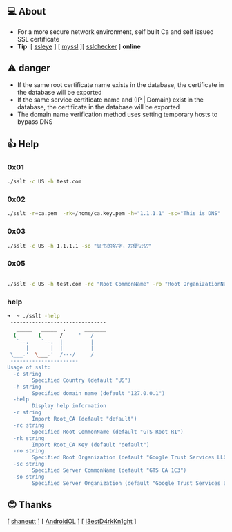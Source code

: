 ## 💻 About

- For a more secure network environment, self built Ca and self issued SSL certificate
- **Tip**  \[ [ssleye](https://www.ssleye.com/self_sign.html) ] \[ [myssl](https://myssl.com/create_test_cert.html) ]\[ [sslchecker](https://www.sslchecker.com/csr/self_signed) ] **online**

## ⚠️ danger

- If the same root certificate name exists in the database, the certificate in the database will be exported
- If the same service certificate name and (IP | Domain) exist in the database, the certificate in the database will be exported
- The domain name verification method uses setting temporary hosts to bypass DNS

## 👍 Help

### 0x01

```bash
./sslt -c US -h test.com
```

### 0x02

```bash
./sslt -r=ca.pem  -rk=/home/ca.key.pem -h="1.1.1.1" -sc="This is DNS"
```

### 0x03

```bash
./sslt -c US -h 1.1.1.1 -so "证书的名字，方便记忆"
```

### 0x05

```bash

./sslt -c US -h test.com -rc "Root CommonName" -ro "Root OrganizationName" -sc "Server CommonName" -so "Server OrganizationName"
```

### help

```bash
➜  ~ ./sslt -help
 -------------------------------
   _____   _____  .      _______
  (       (      /     '   /
   `--.    `--.  |         |
      |       |  |         |
 \___.'  \___.'  /---/     /
 ----------------------
Usage of sslt:
  -c string
    	Specified Country (default "US")
  -h string
    	Specified domain name (default "127.0.0.1")
  -help
    	Display help information
  -r string
    	Import Root_CA (default "default")
  -rc string
    	Specified Root CommonName (default "GTS Root R1")
  -rk string
    	Import Root_CA Key (default "default")
  -ro string
    	Specified Root Organization (default "Google Trust Services LLC")
  -sc string
    	Specified Server CommonName (default "GTS CA 1C3")
  -so string
    	Specified Server Organization (default "Google Trust Services LLC")
```

## 😊 Thanks 

\[ [shaneutt](https://gist.github.com/shaneutt/5e1995295cff6721c89a71d13a71c251) ]  \[  [AndroidOL](https://post.m.smzdm.com/p/715145/) ]  \[ [I3estD4rkKn1ght](https://github.com/I3estD4rkKn1ght) ]
